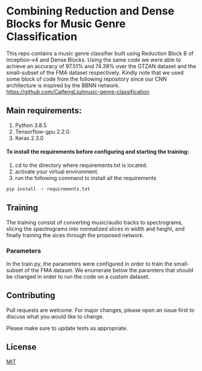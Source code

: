 # Combining Reduction and Dense Blocks for Music Genre Classification
This repo contains a music genre classifier built using Reduction Block B of Inception-v4 and Dense Blocks. Using the same code we were able to achieve an accuracy of 97.51% and 74.39% over the GTZAN dataset and the small-subset of the FMA dataset respectively.
Kindly note that we used some block of code from the following repository since our CNN architecture is inspired by the BBNN network.
https://github.com/CaifengLiu/music-genre-classification

## Main requirements:
  1. Python 3.8.5
  2. Tensorflow-gpu 2.2.0
  3. Keras 2.3.0 

#### To install the requirements before configuring and starting the training:
  1. cd to the directory where requirements.txt is located.
  2. activate your virtual environment.
  3. run the following command to install all the requirements
  
```bash
pip install -r requirements.txt
```

## Training
The training consist of converting music/audio tracks to spectrograms, slicing the spectrograms into normalized slices in width and height, and finally training the sices through the proposed network.

### Parameters
In the train.py, the parameters were configured in order to train the small-subset of the FMA dataset.
We enumerate below the paramters that should be changed in order to run the code on a custom dataset.



## Contributing
Pull requests are welcome. For major changes, please open an issue first to discuss what you would like to change.

Please make sure to update tests as appropriate.

## License
[MIT](https://choosealicense.com/licenses/mit/)
